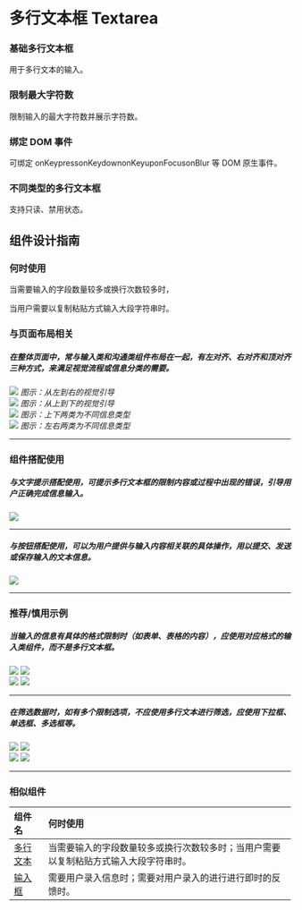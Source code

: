 # 多行文本框 Textarea



### 基础多行文本框
用于多行文本的输入。


### 限制最大字符数
限制输入的最大字符数并展示字符数。


### 绑定 DOM 事件
可绑定 onKeypressonKeydownonKeyuponFocusonBlur 等 DOM 原生事件。


### 不同类型的多行文本框
支持只读、禁用状态。




## 组件设计指南

### 何时使用

当需要输入的字段数量较多或换行次数较多时，


当用户需要以复制粘贴方式输入大段字符串时。



### 与页面布局相关

##### 在整体页面中，常与输入类和沟通类组件布局在一起，有左对齐、右对齐和顶对齐三种方式，来满足视觉流程或信息分类的需要。

<div class="legend">

  <div class="item">
    <img src="https://oteam-tdesign-1258344706.cos.ap-guangzhou.myqcloud.com/site/design/Textarea_1.png" />
    <em>图示：从左到右的视觉引导</em>
  </div>
  <div class="item">
    <img src="https://oteam-tdesign-1258344706.cos.ap-guangzhou.myqcloud.com/site/design/Textarea_2.png" />
    <em>图示：从上到下的视觉引导</em>
  </div>
    <div class="item">
    <img src="https://oteam-tdesign-1258344706.cos.ap-guangzhou.myqcloud.com/site/design/Textarea_3.png" />
    <em>图示：上下两类为不同信息类型</em>
  </div>
    <div class="item">
    <img src="https://oteam-tdesign-1258344706.cos.ap-guangzhou.myqcloud.com/site/design/Textarea_4.png" />
    <em>图示：左右两类为不同信息类型</em>
  </div>

</div>

<hr />



### 组件搭配使用

##### 与文字提示搭配使用，可提示多行文本框的限制内容或过程中出现的错误，引导用户正确完成信息输入。

<div class="legend">
  <div class="item">
    <img src="https://oteam-tdesign-1258344706.cos.ap-guangzhou.myqcloud.com/site/design/Textarea_5.png" />
  </div>

</div>

<hr />

##### 与按钮搭配使用，可以为用户提供与输入内容相关联的具体操作，用以提交、发送或保存输入的文本信息。

<div class="legend">
  <div class="item">
    <img src="https://oteam-tdesign-1258344706.cos.ap-guangzhou.myqcloud.com/site/design/Textarea_6.png" />
  </div>

</div>

<hr />


### 推荐/慎用示例

##### 当输入的信息有具体的格式限制时（如表单、表格的内容），应使用对应格式的输入类组件，而不是多行文本框。

<div class="legend">
  <div class="item">
    <img src="https://oteam-tdesign-1258344706.cos.ap-guangzhou.myqcloud.com/site/design/Textarea_7.png" />
    <img class="tag" src="https://oteam-tdesign-1258344706.cos.ap-guangzhou.myqcloud.com/site/doc/good.png" />
  </div>

  <div class="item">
    <img src="https://oteam-tdesign-1258344706.cos.ap-guangzhou.myqcloud.com/site/design/Textarea_8.png" />
    <img class="tag" src="https://oteam-tdesign-1258344706.cos.ap-guangzhou.myqcloud.com/site/doc/bad.png" />
  </div>
</div>

<hr />

##### 在筛选数据时，如有多个限制选项，不应使用多行文本进行筛选，应使用下拉框、单选框、多选框等。

<div class="legend">
  <div class="item">
    <img src="https://oteam-tdesign-1258344706.cos.ap-guangzhou.myqcloud.com/site/design/20211221144002.png" />
    <img class="tag" src="https://oteam-tdesign-1258344706.cos.ap-guangzhou.myqcloud.com/site/doc/good.png" />
  </div>

  <div class="item">
    <img src="https://oteam-tdesign-1258344706.cos.ap-guangzhou.myqcloud.com/site/design/Textarea_10.png" />
    <img class="tag" src="https://oteam-tdesign-1258344706.cos.ap-guangzhou.myqcloud.com/site/doc/bad.png" />
  </div>
</div>

<hr />

### 相似组件

| 组件名 | 何时使用                                                     |
| :----- | :----------------------------------------------------------- |
| [多行文本](./textarea) | 当需要输入的字段数量较多或换行次数较多时；当用户需要以复制粘贴方式输入大段字符串时。  |
| [输入框](./input) |  需要用户录入信息时；需要对用户录入的进行进行即时的反馈时。 |
